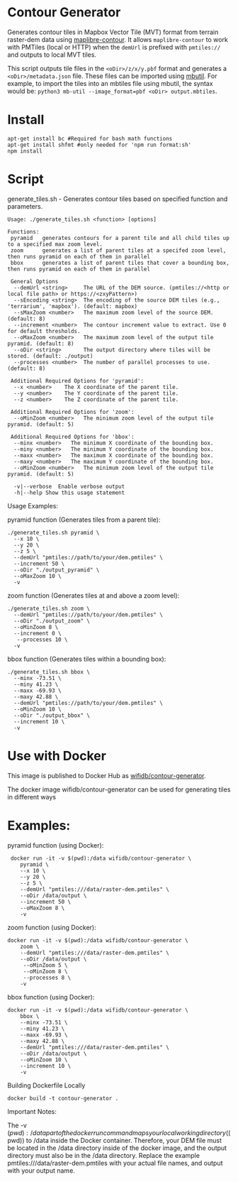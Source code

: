 # Contour Generator

Generates contour tiles in Mapbox Vector Tile (MVT) format from terrain raster-dem data using [maplibre-contour](https://github.com/onthegomap/maplibre-contour). It allows `maplibre-contour` to work with PMTiles (local or HTTP) when the `demUrl` is prefixed with `pmtiles://` and outputs to local MVT tiles.

This script outputs tile files in the ```<oDir>/z/x/y.pbf``` format and generates a ```<oDir>/metadata.json``` file. These files can be imported using [mbutil](https://github.com/mapbox/mbutil). For example, to import the tiles into an mbtiles file using mbutil, the syntax would be: ```python3 mb-util --image_format=pbf <oDir> output.mbtiles```.

# Install
```
apt-get install bc #Required for bash math functions
apt-get install shfmt #only needed for 'npm run format:sh'
npm install
```

# Script
generate_tiles.sh - Generates contour tiles based on specified function and parameters.
```
Usage: ./generate_tiles.sh <function> [options]

Functions:
 pyramid   generates contours for a parent tile and all child tiles up to a specified max zoom level.
 zoom      generates a list of parent tiles at a specifed zoom level, then runs pyramid on each of them in parallel
 bbox      generates a list of parent tiles that cover a bounding box, then runs pyramid on each of them in parallel

 General Options
  --demUrl <string>     The URL of the DEM source. (pmtiles://<http or local file path> or https://<zxyPattern>)
  --sEncoding <string>  The encoding of the source DEM tiles (e.g., 'terrarium', 'mapbox'). (default: mapbox)
  --sMaxZoom <number>   The maximum zoom level of the source DEM. (default: 8)
  --increment <number>  The contour increment value to extract. Use 0 for default thresholds.
  --oMaxZoom <number>   The maximum zoom level of the output tile pyramid. (default: 8)
  --oDir <string>       The output directory where tiles will be stored. (default: ./output)
  --processes <number>  The number of parallel processes to use. (default: 8)

 Additional Required Options for 'pyramid':
  --x <number>    The X coordinate of the parent tile.
  --y <number>    The Y coordinate of the parent tile.
  --z <number>    The Z coordinate of the parent tile.

 Additional Required Options for 'zoom':
  --oMinZoom <number>   The minimum zoom level of the output tile pyramid. (default: 5)

 Additional Required Options for 'bbox':
  --minx <number>   The minimum X coordinate of the bounding box.
  --miny <number>   The minimum Y coordinate of the bounding box.
  --maxx <number>   The maximum X coordinate of the bounding box.
  --maxy <number>   The maximum Y coordinate of the bounding box.
  --oMinZoom <number>   The minimum zoom level of the output tile pyramid. (default: 5)

  -v|--verbose  Enable verbose output
  -h|--help Show this usage statement
```
Usage Examples:

pyramid function (Generates tiles from a parent tile):
```
./generate_tiles.sh pyramid \
  --x 10 \
  --y 20 \
  --z 5 \
  --demUrl "pmtiles://path/to/your/dem.pmtiles" \
  --increment 50 \
  --oDir "./output_pyramid" \
  --oMaxZoom 10 \
  -v
```

zoom function (Generates tiles at and above a zoom level):
```
./generate_tiles.sh zoom \
  --demUrl "pmtiles://path/to/your/dem.pmtiles" \
  --oDir "./output_zoom" \
  --oMinZoom 8 \
  --increment 0 \
   --processes 10 \
  -v
```

bbox function (Generates tiles within a bounding box):
```
./generate_tiles.sh bbox \
  --minx -73.51 \
  --miny 41.23 \
  --maxx -69.93 \
  --maxy 42.88 \
  --demUrl "pmtiles://path/to/your/dem.pmtiles" \
  --oMinZoom 10 \
  --oDir "./output_bbox" \
  --increment 10 \
  -v
```

# Use with Docker
This image is published to Docker Hub as [wifidb/contour-generator](https://hub.docker.com/r/wifidb/contour-generator).

The docker image wifidb/contour-generator can be used for generating tiles in different ways

# Examples:

pyramid function (using Docker):
```
 docker run -it -v $(pwd):/data wifidb/contour-generator \
    pyramid \
    --x 10 \
    --y 20 \
    --z 5 \
    --demUrl "pmtiles:///data/raster-dem.pmtiles" \
    --oDir /data/output \
    --increment 50 \
    --oMaxZoom 8 \
    -v
```

zoom function (using Docker):
```
docker run -it -v $(pwd):/data wifidb/contour-generator \
    zoom \
    --demUrl "pmtiles:///data/raster-dem.pmtiles" \
    --oDir /data/output \
     --oMinZoom 5 \
     --oMinZoom 8 \
     --processes 8 \
    -v
```

bbox function (using Docker):
```
docker run -it -v $(pwd):/data wifidb/contour-generator \
    bbox \
    --minx -73.51 \
    --miny 41.23 \
    --maxx -69.93 \
    --maxy 42.88 \
    --demUrl "pmtiles:///data/raster-dem.pmtiles" \
    --oDir /data/output \
    --oMinZoom 10 \
    --increment 10 \
    -v
```

Building Dockerfile Locally
```
docker build -t contour-generator .
```

Important Notes:

The -v $(pwd):/data part of the docker run command maps your local working directory ($(pwd)) to /data inside the Docker container. Therefore, your DEM file must be located in the /data directory inside of the docker image, and the output directory must also be in the /data directory.
Replace the example pmtiles:///data/raster-dem.pmtiles with your actual file names, and output with your output name.
